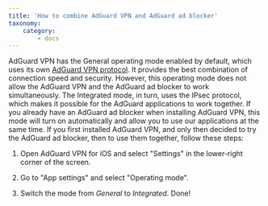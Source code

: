 ```yaml
---
title: 'How to combine AdGuard VPN and AdGuard ad blocker'
taxonomy:
    category:
        - docs
---
```


AdGuard VPN has the General operating mode enabled by default, which uses its own [AdGuard VPN protocol](link). It provides the best combination of connection speed and security. However, this operating mode does not allow the AdGuard VPN and the AdGuard ad blocker to work simultaneously. The Integrated mode, in turn, uses the IPsec protocol, which makes it possible for the AdGuard applications to work together. If you already have an AdGuard ad blocker when installing AdGuard VPN, this mode will turn on automatically and allow you to use our applications at the same time. If you first installed AdGuard VPN, and only then decided to try the AdGuard ad blocker, then to use them together, follow these steps:

1. Open AdGuard VPN for iOS and select "Settings" in the lower-right corner of the screen.

2. Go to "App settings" and select "Operating mode".

3. Switch the mode from *General* to *Integrated*. Done!